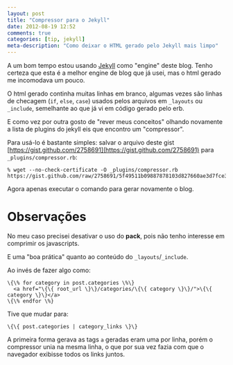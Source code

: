 ```yaml
---
layout: post
title: "Compressor para o Jekyll"
date: 2012-08-19 12:52
comments: true
categories: [tip, jekyll]
meta-description: "Como deixar o HTML gerado pelo Jekyll mais limpo"
---
```


A um bom tempo estou usando [Jekyll](https://github.com/mojombo/jekyll) como
"engine" deste blog. Tenho certeza que esta é a melhor engine de blog que já
usei, mas o html gerado me incomodava um pouco.

O html gerado continha muitas linhas em branco, algumas vezes são linhas de
checagem (`if`, `else`, `case`) usados pelos arquivos em `_layouts` ou
`_include`, semelhante ao que já vi em código gerado pelo erb.

E como vez por outra gosto de "rever meus conceitos" olhando novamente a lista
de plugins do jekyll eis que encontro um "compressor".

Para usá-lo é bastante simples: salvar o arquivo deste gist
[https://gist.github.com/2758691](https://gist.github.com/2758691) para
`_plugins/compressor.rb`:

    % wget --no-check-certificate -O _plugins/compressor.rb https://gist.github.com/raw/2758691/5f49511b09887878103d827660ae3d7fce3d1773/compressor.rb

Agora apenas executar o comando para gerar novamente o blog.

# Observações

No meu caso precisei desativar o uso do **pack**, pois não tenho interesse em
comprimir os javascripts.

E uma "boa prática" quanto ao conteúdo do `_layouts`/`_include`.

Ao invés de fazer algo como:

    \{\% for category in post.categories \%\}
      <a href="\{\{ root_url \}\}/categories/\{\{ category \}\}/">\{\{ category \}\}</a>
    \{\% endfor \%}

Tive que mudar para:

    \{\{ post.categories | category_links \}\}

A primeira forma gerava as tags `a` geradas eram uma por linha, porém o
compressor unia na mesma linha, o que por sua vez fazia com que o navegador
exibisse todos os links juntos.
